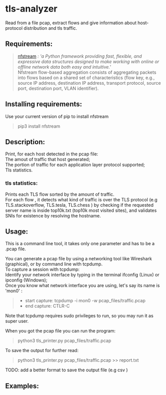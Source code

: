 # tls-analyzer
Read from a file pcap, extract flows and give information about host-protocol distribution and tls traffic.

## Requirements:
  >[nfstream](https://github.com/nfstream/nfstream) *: 'a Python framework providing fast, flexible, and expressive data structures designed to make working with online or offline network data both easy and intuitive.'*  
Nfstream flow-based aggregation consists of aggregating packets into flows based on a shared set of characteristics (flow key, e.g., source IP address, destination IP address, transport protocol, source port, destination port, VLAN identifier).
  
## Installing requirements:  
  Use your current version of pip to install nfstream
  > pip3 install nfstream
  
## Description:
  Print, for each host detected in the pcap file:  
    The amout of traffic that host generated;  
    The portion of traffic for each application layer protocol supported;  
    Tls statistics.
### tls statistics:  
  Prints each TLS flow sorted by the amount of traffic.  
  For each flow , it detects what kind of traffic is over the TLS protocol (e.g TLS.stackoverflow, TLS.tesla, TLS.chess ) by checking if the requested server name is inside top10k.txt (top10k most visited sites), and validates SNIs for existence by resolving the hostname.

## Usage:  
  This is a command line tool, it takes only one parameter and has to be a .pcap file.  
  
  You can generate a pcap file by using a networking tool like Wireshark (graphical), or by command line with tcpdump.  
  To capture a session with tcpdump:  
  Identify your network interface by typing in the terminal ifconfig (Linux) or ipconfig (Windows);  
  Once you know what network interface you are using, let's say its name is 'mon0' :  
  > * start capture:  tcpdump -i mon0 -w pcap_files/traffic.pcap
  > * end capture: CTLR-C  
  
  Note that tcpdump requires sudo privileges to run, so you may run it as super user.

  When you got the pcap file you can run the program:
  > python3 tls_printer.py pcap_files/traffic.pcap
  
  To save the output for further read: 
  > python3 tls_printer.py pcap_files/traffic.pcap >> report.txt  
  
  TODO: add a better format to save the output file (e.g csv )
  
## Examples:
  
    
  
  
  
